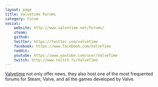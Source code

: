 ```yaml
---
layout: page
title: Valvetime Forums
category: Forum
social:
    website: http://www.valvetime.net/forums/
    steam: 
    github: 
    twitter: https://twitter.com/valvetime
    facebook: https://www.facebook.com/ValveTime
    reddit: 
    youtube: https://www.youtube.com/user/ValveTime
    twitch: http://www.twitch.tv/ValveTime
---
```

[Valvetime](http://www.valvetime.net) not only offer news, they also host one of the most frequented forums for Steam, Valve, and all the games developed by Valve.